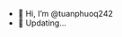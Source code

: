- 👋 Hi, I’m @tuanphuoq242
- 👀 Updating...

<!---
tuanphuoq242/tuanphuoq242 is a ✨ special ✨ repository because its `README.md` (this file) appears on your GitHub profile.
You can click the Preview link to take a look at your changes.
--->
